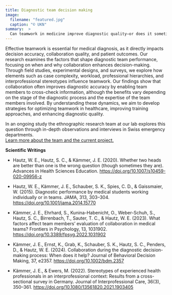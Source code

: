 ```yaml
---
title: Diagnostic team decision making
image:
  filename: "featured.jpg"
  caption: "© UKN"
summary:  >
  Can teamwork in medicine improve diagnostic quality—or does it sometimes make things worse? Our research uncovers the conditions under which collaboration helps (or hinders) medical decision-making.
---
```


Effective teamwork is essential for medical diagnosis, as it directly impacts decision accuracy, collaboration quality, and patient outcomes. Our research examines the factors that shape diagnostic team performance, focusing on when and why collaboration enhances decision-making. Through field studies, experimental designs, and surveys, we explore how elements such as case complexity, workload, professional hierarchies, and interprofessional stereotypes influence teamwork. Our findings show that collaboration often improves diagnostic accuracy by enabling team members to cross-check information, although the benefits vary depending on the stage of the diagnostic process and the expertise of the team members involved. By understanding these dynamics, we aim to develop strategies for optimizing teamwork in healthcare, improving training approaches, and enhancing diagnostic quality.

In an ongoing study the ethnographic research team at our lab explores this question through in-depth observations and interviews in Swiss emergency departments.  
[Learn more about the team and the current project.](https://www.teams-notfall.org/)

**Scientific Writings**

- Hautz, W. E., Hautz, S. C., & Kämmer, J. E. (2020). Whether two heads are better than one is the wrong question (though sometimes they are). Advances in Health Sciences Education. https://doi.org/10.1007/s10459-020-09956-z

- Hautz, W. E., Kämmer, J. E., Schauber, S. K., Spies, C. D., & Gaissmaier, W. (2015). Diagnostic performance by medical students working individually or in teams. JAMA, 313, 303–304. https://doi.org/10.1001/jama.2014.15770

- Kämmer, J. E., Ehrhard, S., Kunina-Habenicht, O., Weber-Schuh, S., Hautz, S. C., Birrenbach, T., Sauter, T. C., & Hautz, W. E. (2023). What factors affect team members’ evaluation of collaboration in medical teams? Frontiers in Psychology, 13, 1031902. https://doi.org/10.3389/fpsyg.2022.1031902

- Kämmer, J. E., Ernst, K., Grab, K., Schauber, S. K., Hautz, S. C., Penders, D., & Hautz, W. E. (2024). Collaboration during the diagnostic decision-making process: When does it help? Journal of Behavioral Decision Making, 37, e2357. https://doi.org/10.1002/bdm.2357

- Kämmer, J. E., & Ewers, M. (2022). Stereotypes of experienced health professionals in an interprofessional context: Results from a cross-sectional survey in Germany. Journal of Interprofessional Care, 36(3), 350–361. https://doi.org/10.1080/13561820.2021.1903405

 